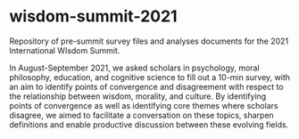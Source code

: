 # wisdom-summit-2021
Repository of pre-summit survey files and analyses documents for the 2021 International WIsdom Summit. 

In August-September 2021, we asked scholars in psychology, moral philosophy, education, and cognitive science to fill out a 10-min survey, with an aim to identify points 
of convergence and disagreement with respect to the relationship between wisdom, morality, and culture. By identifying points of convergence as well as identifying core 
themes where scholars disagree, we aimed to facilitate a conversation on these topics, sharpen definitions and enable productive discussion between these evolving fields.
